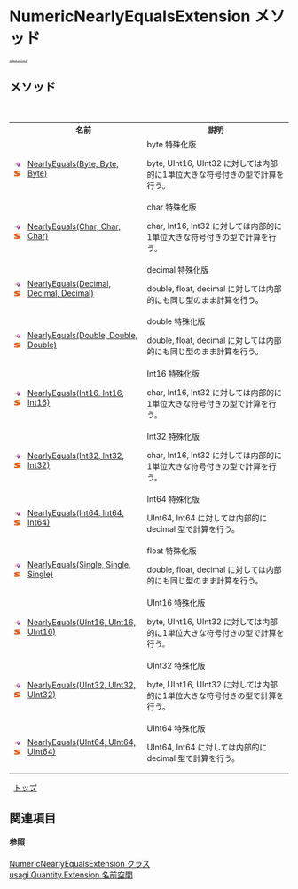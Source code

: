 # NumericNearlyEqualsExtension メソッド

<div style="font-size:30%"><a href="https://github.com/usagi/usagi.cs/blob/master/docs/Home.md">≪Back to Home</a></div> 


## メソッド
&nbsp;<table><tr><th></th><th>名前</th><th>説明</th></tr><tr><td>![Public メソッド](media/pubmethod.gif "Public メソッド")![静的メンバー](media/static.gif "静的メンバー")</td><td><a href="M_usagi_Quantity_Extension_NumericNearlyEqualsExtension_NearlyEquals.md">NearlyEquals(Byte, Byte, Byte)</a></td><td>
byte 特殊化版 

byte, UInt16, UInt32 に対しては内部的に1単位大きな符号付きの型で計算を行う。</td></tr><tr><td>![Public メソッド](media/pubmethod.gif "Public メソッド")![静的メンバー](media/static.gif "静的メンバー")</td><td><a href="M_usagi_Quantity_Extension_NumericNearlyEqualsExtension_NearlyEquals_1.md">NearlyEquals(Char, Char, Char)</a></td><td>
char 特殊化版 

char, Int16, Int32 に対しては内部的に1単位大きな符号付きの型で計算を行う。</td></tr><tr><td>![Public メソッド](media/pubmethod.gif "Public メソッド")![静的メンバー](media/static.gif "静的メンバー")</td><td><a href="M_usagi_Quantity_Extension_NumericNearlyEqualsExtension_NearlyEquals_2.md">NearlyEquals(Decimal, Decimal, Decimal)</a></td><td>
decimal 特殊化版 

double, float, decimal に対しては内部的にも同じ型のまま計算を行う。</td></tr><tr><td>![Public メソッド](media/pubmethod.gif "Public メソッド")![静的メンバー](media/static.gif "静的メンバー")</td><td><a href="M_usagi_Quantity_Extension_NumericNearlyEqualsExtension_NearlyEquals_3.md">NearlyEquals(Double, Double, Double)</a></td><td>
double 特殊化版 

double, float, decimal に対しては内部的にも同じ型のまま計算を行う。</td></tr><tr><td>![Public メソッド](media/pubmethod.gif "Public メソッド")![静的メンバー](media/static.gif "静的メンバー")</td><td><a href="M_usagi_Quantity_Extension_NumericNearlyEqualsExtension_NearlyEquals_4.md">NearlyEquals(Int16, Int16, Int16)</a></td><td>
Int16 特殊化版 

char, Int16, Int32 に対しては内部的に1単位大きな符号付きの型で計算を行う。</td></tr><tr><td>![Public メソッド](media/pubmethod.gif "Public メソッド")![静的メンバー](media/static.gif "静的メンバー")</td><td><a href="M_usagi_Quantity_Extension_NumericNearlyEqualsExtension_NearlyEquals_5.md">NearlyEquals(Int32, Int32, Int32)</a></td><td>
Int32 特殊化版 

char, Int16, Int32 に対しては内部的に1単位大きな符号付きの型で計算を行う。</td></tr><tr><td>![Public メソッド](media/pubmethod.gif "Public メソッド")![静的メンバー](media/static.gif "静的メンバー")</td><td><a href="M_usagi_Quantity_Extension_NumericNearlyEqualsExtension_NearlyEquals_6.md">NearlyEquals(Int64, Int64, Int64)</a></td><td>
Int64 特殊化版 

UInt64, Int64 に対しては内部的に decimal 型で計算を行う。</td></tr><tr><td>![Public メソッド](media/pubmethod.gif "Public メソッド")![静的メンバー](media/static.gif "静的メンバー")</td><td><a href="M_usagi_Quantity_Extension_NumericNearlyEqualsExtension_NearlyEquals_7.md">NearlyEquals(Single, Single, Single)</a></td><td>
float 特殊化版 

double, float, decimal に対しては内部的にも同じ型のまま計算を行う。</td></tr><tr><td>![Public メソッド](media/pubmethod.gif "Public メソッド")![静的メンバー](media/static.gif "静的メンバー")</td><td><a href="M_usagi_Quantity_Extension_NumericNearlyEqualsExtension_NearlyEquals_8.md">NearlyEquals(UInt16, UInt16, UInt16)</a></td><td>
UInt16 特殊化版 

byte, UInt16, UInt32 に対しては内部的に1単位大きな符号付きの型で計算を行う。</td></tr><tr><td>![Public メソッド](media/pubmethod.gif "Public メソッド")![静的メンバー](media/static.gif "静的メンバー")</td><td><a href="M_usagi_Quantity_Extension_NumericNearlyEqualsExtension_NearlyEquals_9.md">NearlyEquals(UInt32, UInt32, UInt32)</a></td><td>
UInt32 特殊化版 

byte, UInt16, UInt32 に対しては内部的に1単位大きな符号付きの型で計算を行う。</td></tr><tr><td>![Public メソッド](media/pubmethod.gif "Public メソッド")![静的メンバー](media/static.gif "静的メンバー")</td><td><a href="M_usagi_Quantity_Extension_NumericNearlyEqualsExtension_NearlyEquals_10.md">NearlyEquals(UInt64, UInt64, UInt64)</a></td><td>
UInt64 特殊化版 

UInt64, Int64 に対しては内部的に decimal 型で計算を行う。</td></tr></table>&nbsp;
<a href="#numericnearlyequalsextension-メソッド">トップ</a>

## 関連項目


#### 参照
<a href="T_usagi_Quantity_Extension_NumericNearlyEqualsExtension.md">NumericNearlyEqualsExtension クラス</a><br /><a href="N_usagi_Quantity_Extension.md">usagi.Quantity.Extension 名前空間</a><br />